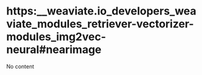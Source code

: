 # https:__weaviate.io_developers_weaviate_modules_retriever-vectorizer-modules_img2vec-neural#nearimage
No content